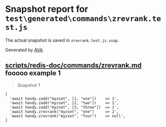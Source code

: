 # Snapshot report for `test\generated\commands\zrevrank.test.js`

The actual snapshot is saved in `zrevrank.test.js.snap`.

Generated by [AVA](https://ava.li).

## [scripts/redis-doc/commands/zrevrank.md](../../../../scripts/redis-doc/commands/zrevrank.md) fooooo example 1

> Snapshot 1

    [
      'await handy.zadd("myzset", [1, "one"])    => 1',
      'await handy.zadd("myzset", [2, "two"])    => 1',
      'await handy.zadd("myzset", [3, "three"])  => 1',
      'await handy.zrevrank("myzset", "one")     => 2',
      'await handy.zrevrank("myzset", "four")    => null',
    ]
